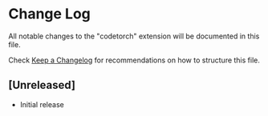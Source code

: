# Change Log

All notable changes to the "codetorch" extension will be documented in this file.

Check [Keep a Changelog](http://keepachangelog.com/) for recommendations on how to structure this file.

## [Unreleased]

- Initial release